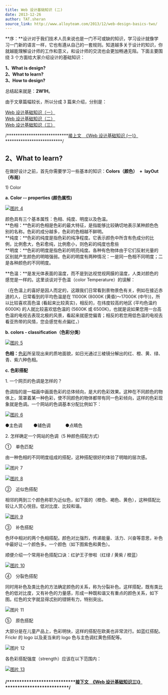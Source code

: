 ```yaml
---
title: Web 设计基础知识 (二)
date: 2013-12-26
author: TAT.sheran
source_link: http://www.alloyteam.com/2013/12/web-design-basics-two/
---
```


<!-- {% raw %} - for jekyll -->

**序：**设计对于我们技术人员来说也是一门不可或缺的知识，学习设计就像学习一门新的语言一样，它也有遵从自己的一套规则。知道越多关于设计的知识，你就越能理解设计师的工作和意义，和设计师的交流也会更加畅通无阻。下面主要围绕 3 个方面给大家介绍设计的基础知识：

**1、What is design?**  
**2、What to learn?**  
**3、How to design?**

总结起来就是：**2W1H**。

由于文章篇幅较长，所以分成 3 篇来介绍，分别是：

[Web 设计基础知识（一）](http://www.alloyteam.com/2013/12/web-design-basics-a/)  
[Web 设计基础知识（二）](http://www.alloyteam.com/2013/12/web-design-basics-two/)  
[Web 设计基础知识（三）](http://www.alloyteam.com/?p=4976&preview=true)

/\*\*\*\*\*\*\*\*\*\*\*\*\*\*\*\*\*\*\*\*\*\*\*\*\*\*\*\*[接上文  《Web 设计基础知识 (一)》](http://www.alloyteam.com/2013/12/web-design-basics-a/)\*\*\*\*\*\*\*\*\*\*\*\*\*\*\*\*\*\*\*\*\*\*\*\*\*\*/

## **2、What to learn?**

在做好设计之前，首先你需要学习一些基本的知识：**Colors（颜色）  +  layOut（布局）**

1) Color

**a. Color -- properties (颜色属性)**

[![图片 4](http://www.alloyteam.com/wp-content/uploads/2013/12/图片4.jpg)](http://www.alloyteam.com/wp-content/uploads/2013/12/图片4.jpg)

颜色具有三个基本属性：色相、纯度、明度以及色温。  
**色相：**色彩的色相是色彩的最大特征，是指能够比较确切地表示某种颜色色别的名称。色彩的成分越多，色彩的色相越不鲜明。  
**纯度：**色彩的纯度是指色彩的纯净程度。它表示颜色中所含有色成分的比例，比例愈大，色彩愈纯，比例愈小，则色彩的纯度也愈些  
**明度：**色彩的明度是指色彩的明亮纯度。各种有色物体由于它们反射光量的区别就产生颜色的明暗强弱。色彩的明度有两种情况：一是同一色相不同明度；二是各种颜色的不同明度。

**色温：**是发光体表面的温度，而不是到达视觉视网膜的温度，人类对颜色的感觉是一样的。这里谈谈对于色温（color Temperature）的误解：

（在色温上的喜好是因人而定的，这跟我们日常看到景物景色有关，例如在接近赤道的人，日常看到的平均色温是在 11000K (8000K (黄昏)～17000K (中午))，所以比较喜欢高色温 (看起来比较真实)，相反的，在纬度较高的地区 (平均色温约 6000K) 的人就比较喜欢低色温的 (5600K 或 6500K)，也就是说如果您用一台高色温的电视去表现北极的风景，看起来就感觉偏青；相反的若您用低色温的电视去看亚热带的风情，您会感觉有点偏红，）

**b. colors - classification（色彩分类）**

[![图片 5](http://www.alloyteam.com/wp-content/uploads/2013/12/图片5.jpg)](http://www.alloyteam.com/wp-content/uploads/2013/12/图片5.jpg)

**色相：**[色彩](http://baike.baidu.com/view/37967.htm)所呈现出来的质地面貌，如日光通过三棱镜分解出的红、橙、黄、绿、青、紫六种色相。

**c. 色彩搭配**

1. 一个网页的色调是怎样的？

色调指的是一幅画中画面色彩的总体倾向，是大的色彩效果。这种在不同颜色的物体上，笼罩着某一种色彩，使不同颜色的物体都带有同一色彩倾向，这样的色彩现象就是色调。一个网站的色调基本分配比例如下：

[![图片 6](http://www.alloyteam.com/wp-content/uploads/2013/12/图片61.png)](http://www.alloyteam.com/wp-content/uploads/2013/12/图片61.png)

●主色调         ●辅色调            ●点睛色

2. 怎样确定一个网站的色调（5 种颜色搭配方式）

①　单色匹配

由一种色相的不同明度组成的搭配，这种搭配很好的体验了明暗的层次感。

![图片 7](http://www.alloyteam.com/wp-content/uploads/2013/12/图片71.png)

[![图片 8](http://www.alloyteam.com/wp-content/uploads/2013/12/图片8.png)](http://www.alloyteam.com/wp-content/uploads/2013/12/图片8.png)

②　近似色搭配

相邻的两到三个颜色称职为近似色，如下面的（橙色、褐色、黄色），这种搭配比较让人赏心悦目。低对比度、比较和谐。

[![图片 9](http://www.alloyteam.com/wp-content/uploads/2013/12/图片9.png)](http://www.alloyteam.com/wp-content/uploads/2013/12/图片9.png)

③　补色搭配

色环中相对的两个色相搭配。颜色对比强烈，传递能量、活力、兴奋等意思，补色中最好让一个颜色多。一个颜色（如下图紫色和黄色）。

顺便介绍一个常用补色搭配口诀：红驴王子惨啦（红绿 / 黄紫 / 橙蓝）

[![图片 10](http://www.alloyteam.com/wp-content/uploads/2013/12/图片10.png)](http://www.alloyteam.com/wp-content/uploads/2013/12/图片10.png)

④　分裂色搭配

同时用补色及类比色的方法确定颜色的关系，称为分裂补色。这样搭配，既有类比色的低对比度，又有补色的力量感，形成一种既和谐又有重点的颜色关系，如下图。红色的文字就显得忒别的铿锵有力，特别突出。

![图片 11](http://www.alloyteam.com/wp-content/uploads/2013/12/图片11.png)

⑤　原色搭配

大部分是在儿童产品上，色彩明快，这样的搭配在欧美也非常流行。如蓝红搭配。Frickr 的 logo 以及麦当来的 logo 色与主色调红黄色搭配等。

![图片 12](http://www.alloyteam.com/wp-content/uploads/2013/12/图片12.png)

各色彩搭配强度（strength）应该在以下范围内：

[![图片 13](http://www.alloyteam.com/wp-content/uploads/2013/12/图片13.png)](http://www.alloyteam.com/wp-content/uploads/2013/12/图片13.png)

#### /\*\*\*\*\*\*\*\*\*\*\*\*\*\*\*\*\*\*\*\*\*\*\*\*\*\*\*\*[接下文  《Web 设计基础知识三)》](http://www.alloyteam.com/?p=4976&preview=true)\*\*\*\*\*\*\*\*\*\*\*\*\*\*\*\*\*\*\*\*\*\*\*\*\*\*/


<!-- {% endraw %} - for jekyll -->
